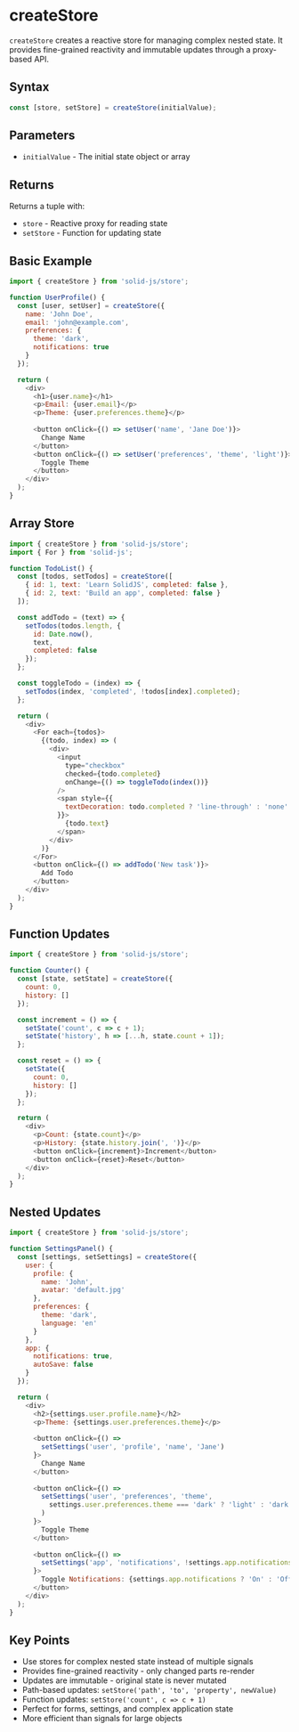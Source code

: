# createStore

`createStore` creates a reactive store for managing complex nested state. It provides fine-grained reactivity and immutable updates through a proxy-based API.

## Syntax

```javascript
const [store, setStore] = createStore(initialValue);
```

## Parameters

- `initialValue` - The initial state object or array

## Returns

Returns a tuple with:
- `store` - Reactive proxy for reading state
- `setStore` - Function for updating state

## Basic Example

```javascript
import { createStore } from 'solid-js/store';

function UserProfile() {
  const [user, setUser] = createStore({
    name: 'John Doe',
    email: 'john@example.com',
    preferences: {
      theme: 'dark',
      notifications: true
    }
  });

  return (
    <div>
      <h1>{user.name}</h1>
      <p>Email: {user.email}</p>
      <p>Theme: {user.preferences.theme}</p>
      
      <button onClick={() => setUser('name', 'Jane Doe')}>
        Change Name
      </button>
      <button onClick={() => setUser('preferences', 'theme', 'light')}>
        Toggle Theme
      </button>
    </div>
  );
}
```

## Array Store

```javascript
import { createStore } from 'solid-js/store';
import { For } from 'solid-js';

function TodoList() {
  const [todos, setTodos] = createStore([
    { id: 1, text: 'Learn SolidJS', completed: false },
    { id: 2, text: 'Build an app', completed: false }
  ]);

  const addTodo = (text) => {
    setTodos(todos.length, {
      id: Date.now(),
      text,
      completed: false
    });
  };

  const toggleTodo = (index) => {
    setTodos(index, 'completed', !todos[index].completed);
  };

  return (
    <div>
      <For each={todos}>
        {(todo, index) => (
          <div>
            <input
              type="checkbox"
              checked={todo.completed}
              onChange={() => toggleTodo(index())}
            />
            <span style={{ 
              textDecoration: todo.completed ? 'line-through' : 'none' 
            }}>
              {todo.text}
            </span>
          </div>
        )}
      </For>
      <button onClick={() => addTodo('New task')}>
        Add Todo
      </button>
    </div>
  );
}
```

## Function Updates

```javascript
import { createStore } from 'solid-js/store';

function Counter() {
  const [state, setState] = createStore({
    count: 0,
    history: []
  });

  const increment = () => {
    setState('count', c => c + 1);
    setState('history', h => [...h, state.count + 1]);
  };

  const reset = () => {
    setState({
      count: 0,
      history: []
    });
  };

  return (
    <div>
      <p>Count: {state.count}</p>
      <p>History: {state.history.join(', ')}</p>
      <button onClick={increment}>Increment</button>
      <button onClick={reset}>Reset</button>
    </div>
  );
}
```

## Nested Updates

```javascript
import { createStore } from 'solid-js/store';

function SettingsPanel() {
  const [settings, setSettings] = createStore({
    user: {
      profile: {
        name: 'John',
        avatar: 'default.jpg'
      },
      preferences: {
        theme: 'dark',
        language: 'en'
      }
    },
    app: {
      notifications: true,
      autoSave: false
    }
  });

  return (
    <div>
      <h2>{settings.user.profile.name}</h2>
      <p>Theme: {settings.user.preferences.theme}</p>
      
      <button onClick={() => 
        setSettings('user', 'profile', 'name', 'Jane')
      }>
        Change Name
      </button>
      
      <button onClick={() => 
        setSettings('user', 'preferences', 'theme', 
          settings.user.preferences.theme === 'dark' ? 'light' : 'dark'
        )
      }>
        Toggle Theme
      </button>
      
      <button onClick={() => 
        setSettings('app', 'notifications', !settings.app.notifications)
      }>
        Toggle Notifications: {settings.app.notifications ? 'On' : 'Off'}
      </button>
    </div>
  );
}
```

## Key Points

- Use stores for complex nested state instead of multiple signals
- Provides fine-grained reactivity - only changed parts re-render
- Updates are immutable - original state is never mutated
- Path-based updates: `setStore('path', 'to', 'property', newValue)`
- Function updates: `setStore('count', c => c + 1)`
- Perfect for forms, settings, and complex application state
- More efficient than signals for large objects
